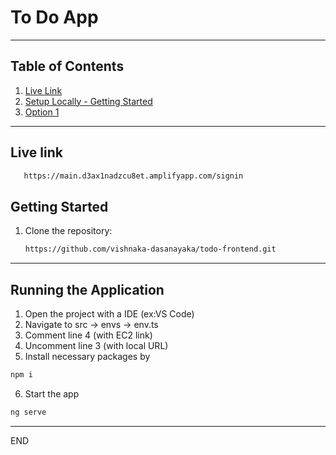 # To Do App

---

## Table of Contents

1. [Live Link](#live-link)
2. [Setup Locally - Getting Started](#getting-started)
3. [Option 1](#running-the-application)

---

## Live link

```bash
   https://main.d3ax1nadzcu8et.amplifyapp.com/signin
```

## Getting Started

1. Clone the repository:
   ```bash
   https://github.com/vishnaka-dasanayaka/todo-frontend.git
   ```

---

## Running the Application

1. Open the project with a IDE (ex:VS Code)
2. Navigate to src -> envs -> env.ts
3. Comment line 4 (with EC2 link)
4. Uncomment line 3 (with local URL)
5. Install necessary packages by

```bash
npm i
```

6. Start the app

```bash
ng serve
```

---

END
